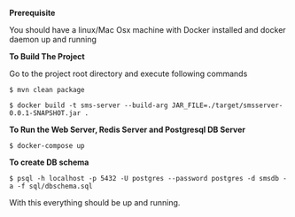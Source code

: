 **Prerequisite**

You should have a linux/Mac Osx machine with Docker installed and docker daemon up and running 

**To Build The Project**

Go to the project root directory and execute following commands

`$ mvn clean package`

`$ docker build -t sms-server --build-arg JAR_FILE=./target/smsserver-0.0.1-SNAPSHOT.jar .`


**To Run the Web Server, Redis Server and Postgresql DB Server**

`$ docker-compose up`

**To create DB schema**

``$ psql -h localhost -p 5432 -U postgres --password postgres -d smsdb -a -f sql/dbschema.sql ``


With this everything should be up and running.


